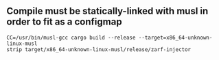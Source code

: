 ## Compile must be statically-linked with musl in order to fit as a configmap
```
CC=/usr/bin/musl-gcc cargo build --release --target=x86_64-unknown-linux-musl
strip target/x86_64-unknown-linux-musl/release/zarf-injector
```
